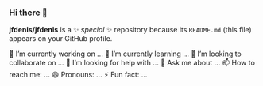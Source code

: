 ### Hi there 👋


**jfdenis/jfdenis** is a ✨ _special_ ✨ repository because its `README.md` (this file) appears on your GitHub profile.


🔭 I’m currently working on ...
🌱 I’m currently learning ...
👯 I’m looking to collaborate on ...
🤔 I’m looking for help with ...
💬 Ask me about ...
📫 How to reach me: ...
😄 Pronouns: ...
⚡ Fun fact: ...

